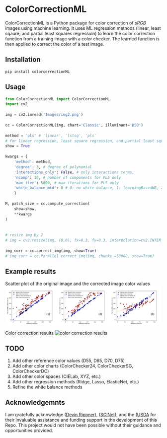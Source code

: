 # ColorCorrectionML

ColorCorrectionML is a Python package for color correction of *sRGB* images using machine learning. It uses ML regression methods (linear, least sqaure, and partial least squares regression) to learn the color correction function from a training image with a color checker. The learned function is then applied to correct the color of a test image.

## Installation
```shell
pip install colorcorrectionML
```

## Usage
```python
from ColorCorrectionML import ColorCorrectionML
import cv2

img = cv2.imread('Images/img2.png')

cc = ColorCorrectionML(img, chart='Classic', illuminant='D50')

method = 'pls' # 'linear', 'lstsq', 'pls' 
# for linear regression, least square regression, and partial least square regression respectively
show = True

kwargs = {
    'method': method,
    'degree': 3, # degree of polynomial
    'interactions_only': False, # only interactions terms,
    'ncomp': 10, # number of components for PLS only
    'max_iter': 5000, # max iterations for PLS only
    'white_balance_mtd': 0 # 0: no white balance, 1: learningBasedWB, 2: simpleWB, 3: grayWorldWB,
    }

M, patch_size = cc.compute_correction(
    show=show,
    **kwargs
)
    

# resize img by 2
# img = cv2.resize(img, (0,0), fx=0.3, fy=0.3, interpolation=cv2.INTER_AREA)

img_corr = cc.correct_img(img, show=True)
# img_corr = cc.Parallel_correct_img(img, chunks_=50000, show=True)
```

## Example results
Scatter plot of the original image and the corrected image color values
![scatter plot](Images/scatter_plots.png)

Color correction results
![color correction results](Images/results1.png)


## TODO
1. Add other reference color values (D55, D65, D70, D75)
2. Add other color charts (ColorChecker24, ColorCheckerSG, ColorCheckerDC)
3. Add other color spaces (CIELab, XYZ, etc.)
4. Add other regression methods (Ridge, Lasso, ElasticNet, etc.)
5. Refine the white balance methods

## Acknowledgemnts
I am gratefully acknowledge ([Devin Rippner](devin.rippner@usda.gov)), ([SCINet](https://scinet.usda.gov/)), and the ([USDA](https://www.usda.gov/) for their invaluable assistance and funding support in the development of this Repo. This project would not have been possible without their guidance and opportunities provided.


